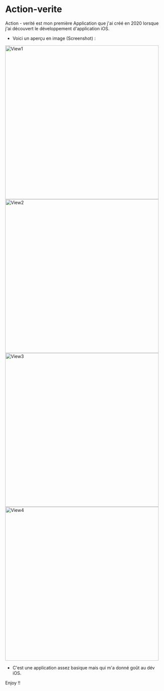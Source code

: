 # Action-verite
Action - verité est mon première Application que j'ai créé en 2020 lorsque j'ai découvert le développement d'application iOS. 

- Voici un aperçu en image (Screenshot) :

<img width="489" alt="View1" src="https://user-images.githubusercontent.com/46799991/154170214-7d27ba4e-63bf-423d-b6de-3a119b03edf0.png">
<img width="489" alt="View2" src="https://user-images.githubusercontent.com/46799991/154170230-0978ddc8-29d3-48fe-add3-17a591533878.png">
<img width="489" alt="View3" src="https://user-images.githubusercontent.com/46799991/154170234-5b2538da-55a1-4319-9c0c-24ad0ad92cf4.png">
<img width="489" alt="View4" src="https://user-images.githubusercontent.com/46799991/154170237-be6f608b-2b70-4fd0-85ed-2210ac2a88e5.png">

- C'est une application assez basique mais qui m'a donné goût au dév iOS. 

Enjoy ‼️
